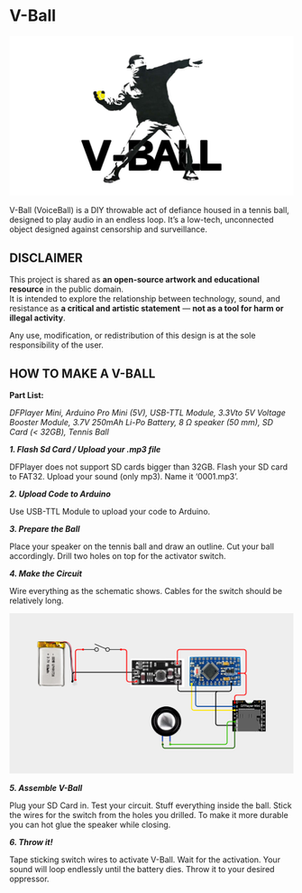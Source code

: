 # V-Ball

![image alt](https://github.com/kvnty/V-Ball/blob/fb003c693cbc39c9775bf2c9518abf5887561129/vball-logo.jpg)



V-Ball (VoiceBall) is a DIY throwable act of defiance housed in a tennis ball, designed to play audio in an endless loop. It’s a low-tech, unconnected object designed against censorship and surveillance.

## **DISCLAIMER**

This project is shared as **an open-source artwork and educational resource** in the public domain.  
It is intended to explore the relationship between technology, sound, and resistance as **a critical and artistic statement** — **not as a tool for harm or illegal activity**.

Any use, modification, or redistribution of this design is at the sole responsibility of the user.


## HOW TO MAKE A V-BALL





**Part List:**

*DFPlayer Mini, Arduino Pro Mini (5V), USB-TTL Module, 3.3Vto 5V Voltage Booster Module, 3.7V 250mAh Li-Po Battery, 8 Ω speaker (50 mm), SD Card (< 32GB), Tennis Ball*

  

***1. Flash Sd Card / Upload your .mp3 file***

  

DFPlayer does not support SD cards bigger than 32GB. Flash your SD card to FAT32. Upload your sound (only mp3). Name it ‘0001.mp3’.

  

***2. Upload Code to Arduino***

  

Use USB-TTL Module to upload your code to Arduino.

  


***3. Prepare the Ball***

  

Place your speaker on the tennis ball and draw an outline. Cut your ball accordingly. Drill two holes on top for the activator switch.

  
  
  
  
  
  
  

***4. Make the Circuit***

  

Wire everything as the schematic shows. Cables for the switch should be relatively long.

![image alt](https://github.com/kvnty/V-Ball/blob/fb003c693cbc39c9775bf2c9518abf5887561129/circuit.jpg)

  

***5. Assemble V-Ball***

  

Plug your SD Card in. Test your circuit. Stuff everything inside the ball. Stick the wires for the switch from the holes you drilled. To make it more durable you can hot glue the speaker while closing.

  



***6. Throw it!***

  

Tape sticking switch wires to activate V-Ball. Wait for the activation. Your sound will loop endlessly until the battery dies. Throw it to your desired oppressor.

  

  
